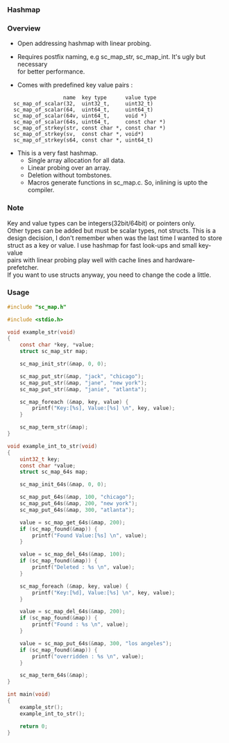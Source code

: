 ### Hashmap

### Overview

- Open addressing hashmap with linear probing.
- Requires postfix naming, e.g sc_map_str, sc_map_int. It's ugly but necessary  
  for better performance. 

- Comes with predefined key value pairs :

```
                  name  key type      value type
  sc_map_of_scalar(32,  uint32_t,     uint32_t)
  sc_map_of_scalar(64,  uint64_t,     uint64_t)
  sc_map_of_scalar(64v, uint64_t,     void *)
  sc_map_of_scalar(64s, uint64_t,     const char *)
  sc_map_of_strkey(str, const char *, const char *)
  sc_map_of_strkey(sv,  const char *, void*)
  sc_map_of_strkey(s64, const char *, uint64_t)
```

- This is a very fast hashmap.
    - Single array allocation for all data.
    - Linear probing over an array.
    - Deletion without tombstones.
    - Macros generate functions in sc_map.c. So, inlining is upto the compiler.

### Note

Key and value types can be integers(32bit/64bit) or pointers only.  
Other types can be added but must be scalar types, not structs. This is a   
design decision, I don't remember when was the last time I wanted to store  
struct as a key or value. I use hashmap for fast look-ups and small key-value  
pairs with linear probing play well with cache lines and hardware-prefetcher.  
If you want to use structs anyway, you need to change the code a little.

### Usage

```c
#include "sc_map.h"

#include <stdio.h>

void example_str(void)
{
	const char *key, *value;
	struct sc_map_str map;

	sc_map_init_str(&map, 0, 0);

	sc_map_put_str(&map, "jack", "chicago");
	sc_map_put_str(&map, "jane", "new york");
	sc_map_put_str(&map, "janie", "atlanta");

	sc_map_foreach (&map, key, value) {
		printf("Key:[%s], Value:[%s] \n", key, value);
	}

	sc_map_term_str(&map);
}

void example_int_to_str(void)
{
	uint32_t key;
	const char *value;
	struct sc_map_64s map;

	sc_map_init_64s(&map, 0, 0);

	sc_map_put_64s(&map, 100, "chicago");
	sc_map_put_64s(&map, 200, "new york");
	sc_map_put_64s(&map, 300, "atlanta");

	value = sc_map_get_64s(&map, 200);
	if (sc_map_found(&map)) {
		printf("Found Value:[%s] \n", value);
	}

	value = sc_map_del_64s(&map, 100);
	if (sc_map_found(&map)) {
		printf("Deleted : %s \n", value);
	}

	sc_map_foreach (&map, key, value) {
		printf("Key:[%d], Value:[%s] \n", key, value);
	}

	value = sc_map_del_64s(&map, 200);
	if (sc_map_found(&map)) {
		printf("Found : %s \n", value);
	}

	value = sc_map_put_64s(&map, 300, "los angeles");
	if (sc_map_found(&map)) {
		printf("overridden : %s \n", value);
	}

	sc_map_term_64s(&map);
}

int main(void)
{
	example_str();
	example_int_to_str();

	return 0;
}
```
